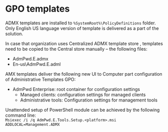 ﻿# GPO templates
ADMX templates are installed to <code>%SystemRoot%\PolicyDefinitions</code> folder. Only English US language version of template is delivered as a part of the solution.

In case that organization uses Centralized ADMX template store , templates need to be copied to the Central store manually – the following files:
<ul>
 	<li>AdmPwd.E.admx</li>
 	<li>En-us\AdmPwd.E.adml</li>
</ul>
AMX templates deliver the following new UI to Computer part configuration of Administrative Templates GPO:
<ul>
 	<li>AdmPwd Enterprise: root container for configuration settings
<ul>
 	<li>Managed clients: configuration settings for managed clients</li>
 	<li>Administrative tools: Configuration settings for management tools</li>
</ul>
</li>
</ul>

Unattended setup of PowerShell module can be achieved by the following command line:  
<code>Msiexec /i /q AdmPwd.E.Tools.Setup.&lt;platform&gt;.msi ADDLOCAL=Management.ADMX</code>